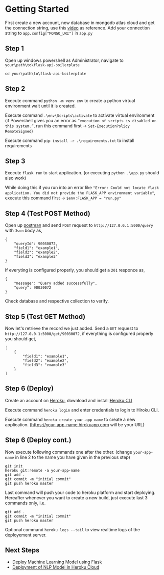 # Getting Started

First create a new account, new database in mongodb atlas cloud and get the connection string, use this [video](https://www.youtube.com/watch?v=jzZwarOxNCA) as reference. Add your connection string to `app.config["MONGO_URI"]` in `app.py`

## Step 1

Open up windows powershell as Administrator, navigate to `your\path\to\flask-api-boilerplate`
```
cd your\path\to\flask-api-boilerplate
```
## Step 2

Execute command `python -m venv env` to create a python virtual environment wait until it is created.

Execute command `.\env\Scripts\activate` to activate virtual environment (if Powershell gives you an error as `“execution of scripts is disabled on this system.”`, run this command first -> `Set-ExecutionPolicy RemoteSigned`)

Execute command `pip install -r .\requirements.txt` to install requirements

## Step 3

Execute `flask run` to start application. (or executing  `python .\app.py` should also work)

While doing this if you run into an error like `"Error: Could not locate flask application. You did not provide the FLASK_APP environment variable"`, execute this command first -> `$env:FLASK_APP = "run.py"`

## Step 4 (Test POST Method)

Open up [postman](https://chrome.google.com/webstore/detail/tabbed-postman-rest-clien/coohjcphdfgbiolnekdpbcijmhambjff?hl=en) and send `POST` request to `http://127.0.0.1:5000/query` with `Json` body as,

```
{
    "queryId": 90030072,
    "field1": "example1",
    "field2": "example2",
    "field3": "example3"
}
```
If everyting is configured properly, you should get a `201` responce as,
```
{
    "message": "Query added successfully",
    "query": 90030072
}
```
Check database and respective collection to verify.
## Step 5 (Test GET Method)

Now let's retrieve the record we just added. Send a `GET` request to `http://127.0.0.1:5000/get/90030072`, if everything is configured properly you should get,
```
[
    {
        "field1": "example1",
        "field2": "example2",
        "field3": "example3"
    }
]
```
## Step 6 (Deploy)

Create an account on [Heroku](https://signup.heroku.com/login), download and install [Heroku CLI](https://devcenter.heroku.com/articles/heroku-cli)

Execute command `heroku login` and enter credentials to login to Hiroku CLI.

Execute command `heroku create your-app-name` to create a new application. (https://your-app-name.hirokuapp.com will be your URL)

## Step 6 (Deploy cont.)
Now execute following commands one after the other. (change `your-app-name` in line 2 to the name you have given in the previous step)
```
git init
heroku git:remote -a your-app-name
git add .
git commit -m "initial commit"
git push heroku master
```
Last command will push your code to heroku platform and start deploying. Hereafter whenever you want to create a new build, just execute last 3 commands only, i.e.
```
git add .
git commit -m "initial commit"
git push heroku master
```

Optional command `heroku logs --tail` to view realtime logs of the deployement server.

## Next Steps
* [Deploy Machine Learning Model using Flask](https://www.youtube.com/watch?v=UbCWoMf80PY)
* [Deployment of NLP Model in Heroku Cloud](https://www.youtube.com/watch?v=1umQhC2iWdY)
